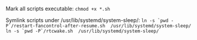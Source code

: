 Mark all scripts executable:
`chmod +x *.sh`

Symlink scripts under /usr/lib/systemd/system-sleep/:
```ln -s `pwd -P`/restart-fancontrol-after-resume.sh  /usr/lib/systemd/system-sleep/
ln -s `pwd -P`/rtcwake.sh  /usr/lib/systemd/system-sleep/```
